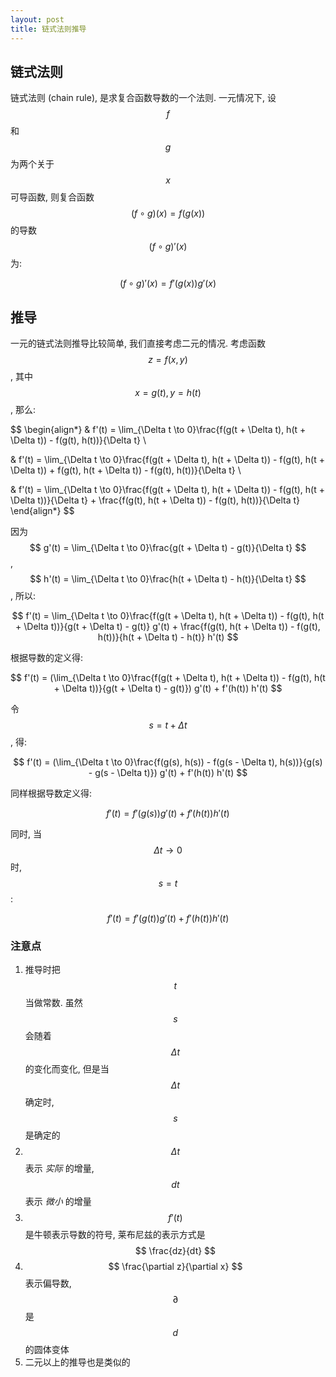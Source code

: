 ```yaml
---
layout: post
title: 链式法则推导
---
```


## 链式法则

链式法则 (chain rule), 是求复合函数导数的一个法则. 一元情况下, 设 $$ f $$ 和 $$ g $$ 为两个关于 $$ x $$ 可导函数, 则复合函数 $$ (f \circ g)(x) = f(g(x)) $$ 的导数 $$ (f \circ g)'(x) $$ 为: 

$$ (f \circ g)'(x) = f'(g(x)) g'(x) $$

## 推导

一元的链式法则推导比较简单, 我们直接考虑二元的情况. 考虑函数 $$ z = f(x, y) $$, 其中 $$ x = g(t), y = h(t) $$, 那么:

$$
\begin{align*}
& f'(t) = \lim_{\Delta t \to 0}\frac{f(g(t + \Delta t), h(t + \Delta t)) - f(g(t), h(t))}{\Delta t} \\

& f'(t) = \lim_{\Delta t \to 0}\frac{f(g(t + \Delta t), h(t + \Delta t)) - f(g(t), h(t + \Delta t)) + f(g(t), h(t + \Delta t)) - f(g(t), h(t))}{\Delta t} \\

& f'(t) = \lim_{\Delta t \to 0}\frac{f(g(t + \Delta t), h(t + \Delta t)) - f(g(t), h(t + \Delta t))}{\Delta t} + \frac{f(g(t), h(t + \Delta t)) - f(g(t), h(t))}{\Delta t}
\end{align*}
$$

因为 $$ g'(t) = \lim_{\Delta t \to 0}\frac{g(t + \Delta t) - g(t)}{\Delta t} $$,
$$ h'(t) = \lim_{\Delta t \to 0}\frac{h(t + \Delta t) - h(t)}{\Delta t} $$, 所以:

$$
f'(t) = \lim_{\Delta t \to 0}\frac{f(g(t + \Delta t), h(t + \Delta t)) - f(g(t), h(t + \Delta t))}{g(t + \Delta t) - g(t)} g'(t) + \frac{f(g(t), h(t + \Delta t)) - f(g(t), h(t))}{h(t + \Delta t) - h(t)} h'(t)
$$

根据导数的定义得:

$$
f'(t) = (\lim_{\Delta t \to 0}\frac{f(g(t + \Delta t), h(t + \Delta t)) - f(g(t), h(t + \Delta t))}{g(t + \Delta t) - g(t)}) g'(t) + f'(h(t)) h'(t) 
$$

令 $$ s = t + \Delta t $$, 得:

$$
f'(t) = (\lim_{\Delta t \to 0}\frac{f(g(s), h(s)) - f(g(s - \Delta t), h(s))}{g(s) - g(s - \Delta t)}) g'(t) + f'(h(t)) h'(t) 
$$

同样根据导数定义得:

$$
f'(t) = f'(g(s)) g'(t) + f'(h(t)) h'(t) 
$$

同时, 当 $$ \Delta t \to 0 $$ 时, $$ s = t $$:

$$
f'(t) = f'(g(t)) g'(t) + f'(h(t)) h'(t) 
$$

### 注意点

1. 推导时把 $$ t $$ 当做常数. 虽然 $$ s $$ 会随着 $$ \Delta t $$ 的变化而变化, 但是当 $$ \Delta t $$ 确定时, $$ s $$ 是确定的
2. $$ \Delta t $$ 表示 *实际* 的增量, $$ dt $$ 表示 *微小* 的增量
3. $$ f'(t) $$ 是牛顿表示导数的符号, 莱布尼兹的表示方式是 $$ \frac{dz}{dt} $$
4. $$ \frac{\partial z}{\partial x} $$ 表示偏导数, $$ \partial $$ 是 $$ d $$ 的圆体变体
5. 二元以上的推导也是类似的
